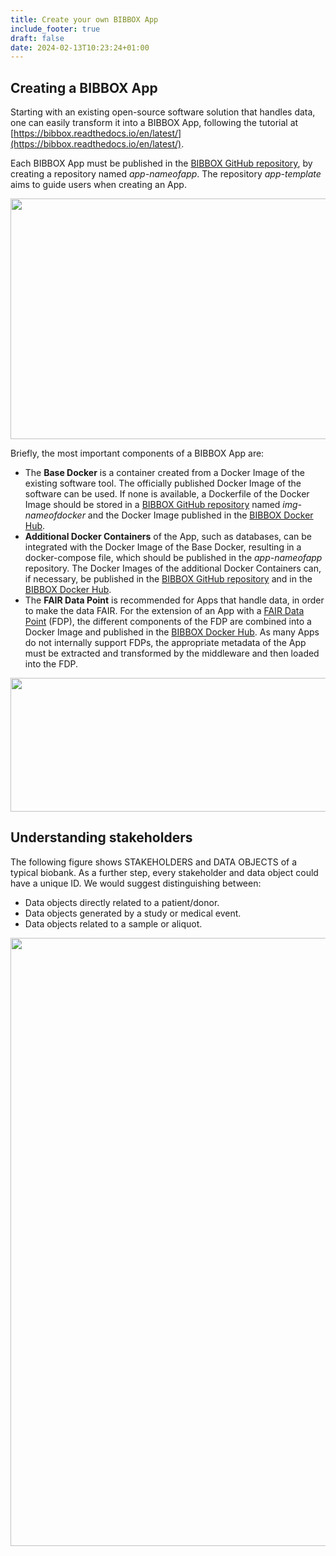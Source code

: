 ```yaml
---
title: Create your own BIBBOX App
include_footer: true
draft: false
date: 2024-02-13T10:23:24+01:00
---
```


## Creating a BIBBOX App
Starting with an existing open-source software solution that handles data, one can easily transform it into a BIBBOX App, following the tutorial at [https://bibbox.readthedocs.io/en/latest/](https://bibbox.readthedocs.io/en/latest/).

Each BIBBOX App must be published in the [BIBBOX GitHub repository](https://github.com/bibbox), by creating a repository named _app-nameofapp_. The repository _app-template_ aims to guide users when creating an App.

<img class="aligncenter wp-image-627 size-large" src="http://bibbox.bbmri-eric.eu/wp-content/uploads/2023/03/anatomyofanapp-1024x751.png" alt="" width="525" height="385" />


Briefly, the most important components of a BIBBOX App are: 
- The **Base Docker** is a container created from a Docker Image of the existing software tool. The officially published Docker Image of the software can be used. If none is available, a Dockerfile of the Docker Image should be stored in a [BIBBOX GitHub repository](https://github.com/bibbox) named _img-nameofdocker_ and the Docker Image published in the [BIBBOX Docker Hub](https://hub.docker.com/u/bibbox/).
- **Additional Docker Containers** of the App, such as databases, can be integrated with the Docker Image of the Base Docker, resulting in a docker-compose file, which should be published in the _app-nameofapp_ repository. The Docker Images of the additional Docker Containers can, if necessary, be published in the [BIBBOX GitHub repository](https://github.com/bibbox) and in the [BIBBOX Docker Hub](https://hub.docker.com/u/bibbox/).
- The **FAIR Data Point** is recommended for Apps that handle data, in order to make the data FAIR. For the extension of an App with a [FAIR Data Point](http://bibbox.bbmri-eric.eu/what-is-a-fdp/) (FDP), the different components of the FDP are combined into a Docker Image and published in the [BIBBOX Docker Hub](https://hub.docker.com/u/bibbox/). As many Apps do not internally support FDPs, the appropriate metadata of the App must be extracted and transformed by the middleware and then loaded into the FDP.

<img class="size-full wp-image-794 aligncenter" src="http://bibbox.bbmri-eric.eu/wp-content/uploads/2023/03/BuildApp_vers3.png" alt="" width="733" height="214" />

## Understanding stakeholders
The following figure shows STAKEHOLDERS and DATA OBJECTS of a typical biobank. As a further step, every stakeholder and data object could have a unique ID. We would suggest distinguishing between:
<ul>
 	<li>Data objects directly related to a patient/donor.</li>
 	<li>Data objects generated by a study or medical event.</li>
 	<li>Data objects related to a sample or aliquot.</li>
</ul>
<img class="aligncenter size-full wp-image-185" src="http://bibbox-hq.tools.bbmri-eric.eu/wp-content/uploads/2017/08/stakeholders.png" alt="" width="730" height="973" />